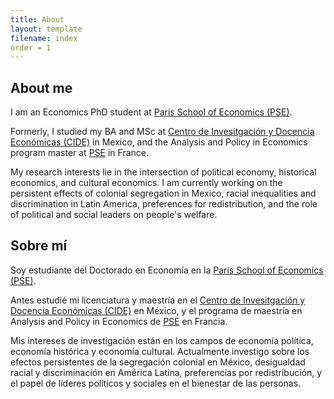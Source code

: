 ```yaml
---
title: About
layout: template
filename: index
order = 1
--- 
```



## About me

I am an Economics PhD student at [Paris School of Economics (PSE)](https://www.parisschoolofeconomics.eu/en/).

Formerly, I studied my BA and MSc at [Centro de Invesitgación y Docencia Económicas (CIDE)](https://www.cide.edu/de/) in Mexico, and the Analysis and Policy in Economics program master at [PSE](https://www.parisschoolofeconomics.eu/en/teaching/masters-program/ape-analysis-policy-in-economics/) in France.

My research interests lie in the intersection of political economy, historical economics, and cultural economics. 
I am currently working on the persistent effects of colonial segregation in Mexico, racial inequalities and discrimination in Latin America, preferences for redistribution, and the role of political and social leaders on people's welfare. 


## Sobre mí

Soy estudiante del Doctorado en Economía en la [Paris School of Economics (PSE)](https://www.parisschoolofeconomics.eu/en/).

Antes estudié mi licenciatura y maestría en el [Centro de Invesitgación y Docencia Económicas (CIDE)](https://www.cide.edu/de/) en México, y el programa de maestría en Analysis and Policy in Economics de [PSE](https://www.parisschoolofeconomics.eu/en/teaching/masters-program/ape-analysis-policy-in-economics/) en Francia.

Mis intereses de investigación están en los campos de economía política, economía histórica y economía cultural. 
Actualmente investigo sobre los efectos persistentes de la segregación colonial en México, desigualdad racial y discriminación en América Latina, preferencias por redistribución, y el papel de líderes políticos y sociales en el bienestar de las personas.

